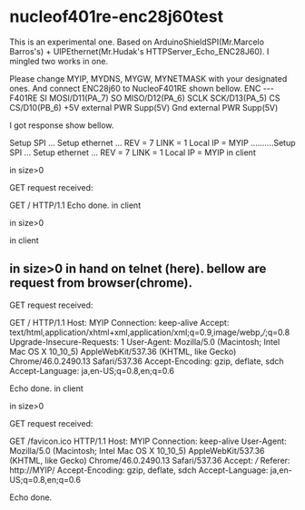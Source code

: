 # nucleof401re-enc28j60test
This is an experimental one.
Based on ArduinoShieldSPI(Mr.Marcelo Barros's) + UIPEthernet(Mr.Hudak's HTTPServer_Echo_ENC28J60).
I mingled two works in one.

Please change MYIP, MYDNS, MYGW, MYNETMASK with your designated ones.
And connect ENC28j60 to NucleoF401RE shown  bellow.
ENC   ---   F401RE
SI          MOSI/D11(PA_7)
SO          MISO/D12(PA_6)
SCLK        SCK/D13(PA_5)
CS          CS/D10(PB_6)
+5V         external PWR Supp(5V)
Gnd         external PWR Supp(5V)

I got response show  bellow.

Setup SPI ...
Setup ethernet ...
REV = 7
LINK = 1
Local IP = MYIP
..........Setup SPI ...
Setup ethernet ...
REV = 7
LINK = 1
Local IP = MYIP
in client

in size>0

GET request received:

GET / HTTP/1.1
Echo done.
in client

in size>0

in client

in size>0
in hand on telnet (here).
bellow are request from browser(chrome).
---

GET request received:

GET / HTTP/1.1
Host: MYIP
Connection: keep-alive
Accept: text/html,application/xhtml+xml,application/xml;q=0.9,image/webp,*/*;q=0.8
Upgrade-Insecure-Requests: 1
User-Agent: Mozilla/5.0 (Macintosh; Intel Mac OS X 10_10_5) AppleWebKit/537.36 (KHTML, like Gecko) Chrome/46.0.2490.13 Safari/537.36
Accept-Encoding: gzip, deflate, sdch
Accept-Language: ja,en-US;q=0.8,en;q=0.6

Echo done.
in client

in size>0

GET request received:

GET /favicon.ico HTTP/1.1
Host: MYIP
Connection: keep-alive
User-Agent: Mozilla/5.0 (Macintosh; Intel Mac OS X 10_10_5) AppleWebKit/537.36 (KHTML, like Gecko) Chrome/46.0.2490.13 Safari/537.36
Accept: */*
Referer: http://MYIP/
Accept-Encoding: gzip, deflate, sdch
Accept-Language: ja,en-US;q=0.8,en;q=0.6

Echo done.

